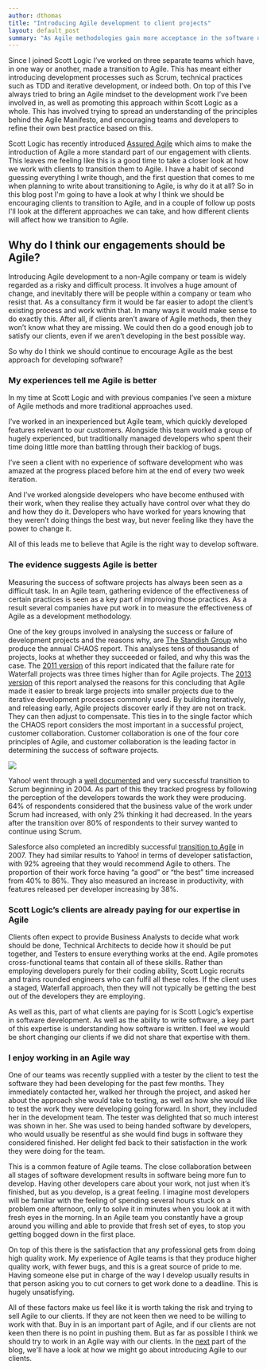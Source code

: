 ```yaml
---
author: dthomas
title: "Introducing Agile development to client projects"
layout: default_post
summary: "As Agile methodologies gain more acceptance in the software development world, should Scott Logic look at introducing Agile to our client projects? And if so how?"
---
```

Since I joined Scott Logic I’ve worked on three separate teams which have, in one way or another, made a transition to Agile. This has meant either introducing development processes such as Scrum, technical practices such as TDD and iterative development, or indeed both. On top of this I’ve always tried to bring an Agile mindset to the development work I’ve been involved in, as well as promoting this approach within Scott Logic as a whole. This has involved trying to spread an understanding of the principles behind the Agile Manifesto, and encouraging teams and developers to refine their own best practice based on this.

Scott Logic has recently introduced [Assured Agile](http://www.scottlogic.com/services/assured-agile/) which aims to make the introduction of Agile a more standard part of our engagement with clients. This leaves me feeling like this is a good time to take a closer look at how we work with clients to transition them to Agile. I have a habit of second guessing everything I write though, and the first question that comes to me when planning to write about transitioning to Agile, is why do it at all? So in this blog post I'm going to have a look at why I think we should be encouraging clients to transition to Agile, and in a couple of follow up posts I'll look at the different approaches we can take, and how different clients will affect how we transition to Agile.

## Why do I think our engagements should be Agile?

Introducing Agile development to a non-Agile company or team is widely regarded as a risky and difficult process. It involves a huge amount of change, and inevitably there will be people within a company or team who resist that. As a consultancy firm it would be far easier to adopt the client’s existing process and work within that. In many ways it would make sense to do exactly this. After all, if clients aren’t aware of Agile methods, then they won’t know what they are missing. We could then do a good enough job to satisfy our clients, even if we aren’t developing in the best possible way.

So why do I think we should continue to encourage Agile as the best approach for developing software?

### My experiences tell me Agile is better

In my time at Scott Logic and with previous companies I’ve seen a mixture of Agile methods and more traditional approaches used.

I’ve worked in an inexperienced but Agile team, which quickly developed features relevant to our customers. Alongside this team worked a group of hugely experienced, but traditionally managed developers who spent their time doing little more than battling through their backlog of bugs.

I’ve seen a client with no experience of software development who was amazed at the progress placed before him at the end of every two week iteration.

And I’ve worked alongside developers who have become enthused with their work, when they realise they actually have control over what they do and how they do it. Developers who have worked for years knowing that they weren’t doing things the best way, but never feeling like they have the power to change it.

All of this leads me to believe that Agile is the right way to develop software.

### The evidence suggests Agile is better

Measuring the success of software projects has always been seen as a difficult task. In an Agile team, gathering evidence of the effectiveness of certain practices is seen as a key part of improving those practices. As a result several companies have put work in to measure the effectiveness of Agile as a development methodology.

One of the key groups involved in analysing the success or failure of development projects and the reasons why, are [The Standish Group](http://www.standishgroup.com/) who produce the annual CHAOS report. This analyses tens of thousands of projects, looks at whether they succeeded or failed, and why this was the case. The [2011 version](http://www.versionone.com/assets/img/files/ChaosManifest_2011.pdf) of this report indicated that the failure rate for Waterfall projects was three times higher than for Agile projects. The [2013 version](http://www.versionone.com/assets/img/files/CHAOSManifesto2013.pdf) of this report analysed the reasons for this concluding that Agile made it easier to break large projects into smaller projects due to the iterative development processes commonly used. By building iteratively, and releasing early, Agile projects discover early if they are not on track. They can then adjust to compensate. This ties in to the single factor which the CHAOS report considers the most important in a successful project, customer collaboration. Customer collaboration is one of the four core principles of Agile, and customer collaboration is the leading factor in determining the success of software projects.

<img src="{{ site.github.url }}/dthomas/assets/IntroducingAgile/AgileVsWaterfall.jpg"/>

Yahoo! went through a [well documented](http://assets.scrumfoundation.com/downloads/6/YahooAgileRollout.pdf) and very successful transition to Scrum beginning in 2004. As part of this they tracked progress by following the perception of the developers towards the work they were producing. 64% of respondents considered that the business value of the work under Scrum had increased, with only 2% thinking it had decreased. In the years after the transition over 80% of respondents to their survey wanted to continue using Scrum.

Salesforce also completed an incredibly successful [transition to Agile](http://www.forbes.com/sites/stevedenning/2011/04/14/how-marc-benioff-of-salesforce-com-became-the-most-valuable-ceo-of-all/) in 2007. They had similar results to Yahoo! in terms of developer satisfaction, with 92% agreeing that they would recommend Agile to others. The proportion of their work force having “a good” or “the best” time increased from 40% to 86%. They also measured an increase in productivity, with features released per developer increasing by 38%.

### Scott Logic’s clients are already paying for our expertise in Agile
Clients often expect to provide Business Analysts to decide what work should be done, Technical Architects to decide how it should be put together, and Testers to ensure everything works at the end. Agile promotes cross-functional teams that contain all of these skills. Rather than employing developers purely for their coding ability, Scott Logic recruits and trains rounded engineers who can fulfil all these roles. If the client uses a staged, Waterfall approach, then they will not typically
be getting the best out of the developers they are employing.

As well as this, part of what clients are paying for is Scott Logic’s expertise in software development. As well as the ability to write software, a key part of this expertise is understanding how software is written. I feel we would be short changing our clients if we did not share that expertise with them.

### I enjoy working in an Agile way

One of our teams was recently supplied with a tester by the client to test the software they had been developing for the past few months. They immediately contacted her, walked her through the project, and asked her about the approach she would take to testing, as well as how she would like to test the work they were developing going forward. In short, they included her in the development team. The tester was delighted that so much interest was shown in her. She was used to being handed software by developers, who would usually be resentful as she would find bugs in software they considered finished. Her delight fed back to their satisfaction in the work they were doing for the team.

This is a common feature of Agile teams. The close collaboration between all stages of software development results in software being more fun to develop. Having other developers care about your work, not just when it’s finished, but as you develop, is a great feeling. I imagine most developers will be familiar with the feeling of spending several hours stuck on a problem one afternoon, only to solve it in minutes when you look at it with fresh eyes in the morning. In an Agile team you constantly have a group around you willing and able to provide that fresh set of eyes, to stop you getting bogged down in the first place.

On top of this there is the satisfaction that any professional gets from doing high quality work. My experience of Agile teams is that they produce higher quality work, with fewer bugs, and this is a great source of pride to me. Having someone else put in charge of the way I develop usually results in that person asking you to cut corners to get work done to a deadline. This is hugely unsatisfying.

All of these factors make us feel like it is worth taking the risk and trying to sell Agile to our clients. If they are not keen then we need to be willing to work with that. Buy in is an important part of Agile, and if our clients are not keen then there is no point in pushing them. But as far as possible I think we should try to work in an Agile way with our clients. In the <a href="{{site.github.url}}{% post_url 2014-08-11-a-piecemeal-approach-to-introducing-agile %}">next</a> part of the blog, we'll have a look at how we might go about introducing Agile to our clients.